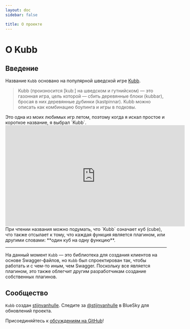 ```yaml
---
layout: doc
sidebar: false

title: О проекте
---
```


# О Kubb

## Введение

Название `Kubb` основано на популярной шведской игре [Kubb](https://en.wikipedia.org/wiki/Kubb).

<blockquote>
 Kubb (произносится [kubː] на шведском и гутнийском) — это газонная игра, цель которой — сбить деревянные блоки (kubbar), бросая в них деревянные дубинки (kastpinnar). Kubb можно описать как комбинацию боулинга и игры в подковы.
</blockquote>
Это одна из моих любимых игр летом, поэтому когда я искал простое и короткое название, я выбрал `Kubb`.
<iframe width="560" height="315" src="https://www.youtube.com/embed/ZisjpAlarhM" title="YouTube video player" frameborder="0" allow="accelerometer; autoplay; clipboard-write; encrypted-media; gyroscope; picture-in-picture; web-share" allowfullscreen></iframe>
При чтении названия можно подумать, что `Kubb` означает куб (cube), что также отсылает к тому, что каждая функция является плагином, или другими словами: **один куб на одну функцию**.

<hr/>

На данный момент `Kubb` — это библиотека для создания клиентов на основе Swagger-файлов, но `Kubb` был спроектирован так, чтобы работать и с чем-то иным, чем Swagger.
Поскольку все является плагином, это также облегчит другим разработчикам создание собственных плагинов.

## Сообщество

`Kubb` создан [stijnvanhulle](https://stijnvanhulle.be).
Следите за [@stijnvanhulle](https://bsky.app/profile/stijnvanhulle.bsky.social) в BlueSky для обновлений проекта.

Присоединяйтесь к [обсуждениям на GitHub](https://github.com/kubb-labs/kubb/discussions)!
